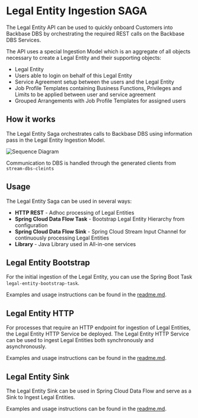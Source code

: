 # Legal Entity Ingestion SAGA

The Legal Entity API can be used to quickly onboard Customers into Backbase DBS by orchestrating the required REST calls on the Backbase DBS Services.

The API uses a special Ingestion Model which is an aggregate of all objects necessary to create a Legal Entity and their supporting objects:

* Legal Entity
* Users able to login on behalf of this Legal Entity
* Service Agreement setup between the users and the Legal Entity
* Job Profile Templates containing Business Functions, Privileges and Limits to be applied between user and service agreement
* Grouped Arrangements with Job Profile Templates for assigned users

## How it works

The Legal Entity Saga orchestrates calls to Backbase DBS using information pass in the Legal Entity Ingestion Model.

![Sequence Diagram](docs/legal_enttiy_saga_sequence.png)

Communication to DBS is handled through the generated clients from `stream-dbs-cleints`


## Usage

The Legal Entity Saga can be used in several ways:

* **HTTP REST** - Adhoc processing of Legal Entities
* **Spring Cloud Data Flow Task** - Bootstrap Legal Entity Hierarchy from configuration
* **Spring Cloud Data Flow Sink** - Spring Cloud Stream Input Channel for continuously processing Legal Entities
* **Library** - Java Library used in All-in-one services

## Legal Entity Bootstrap

For the initial ingestion of the Legal Entity, you can use the Spring Boot Task `legal-entity-bootstrap-task`.

Examples and usage instructions can be found in the [readme.md](legal-entity-bootstrap-task/readme.md).


## Legal Entity HTTP

For processes that require an HTTP endpoint for ingestion of Legal Entities, the Legal Entity HTTP Service be deployed.
The Legal Entity HTTP Service can be used to ingest Legal Entities both synchronously and asynchronously.

Examples and usage instructions can be found in the [readme.md](legal-entity-http/readme.md).


## Legal Entity Sink

The Legal Entity Sink can be used in Spring Cloud Data Flow and serve as a Sink to Ingest Legal Entities.

Examples and usage instructions can be found in the [readme.md](legal-entity-sink/readme.md).
